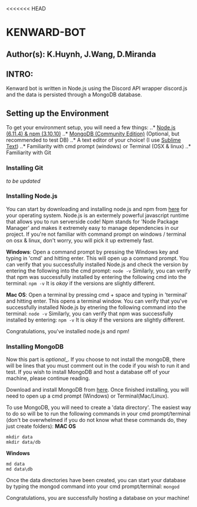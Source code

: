 <<<<<<< HEAD
# KENWARD-BOT
## Author(s): K.Huynh, J.Wang, D.Miranda

## INTRO: 
Kenward bot is written in Node.js using the Discord API wrapper discord.js and the data is persisted through a MongoDB database. 

## Setting up the Environment
To get your environment setup, you will need a few things: 
..* [Node.js (6.11.4) & npm (3.10.10)](https://nodejs.org/en/download/ "Node.js Download")
..* [MongoDB (Community Edition)](https://www.mongodb.com/download-center?jmp=nav#atlas) (Optional, but recommended to test DB)
..* A text editor of your choice! (I use [Sublime Text](https://www.sublimetext.com/3))
..* Familiarity with cmd prompt (windows) or Terminal (OSX & linux)
..* Familiarity with Git

### Installing Git
_to be updated_

### Installing Node.js
You can start by downloading and installing node.js and npm from [here](https://nodejs.org/en/download/) for your operating system. Node.js is an extermely powerful javascript runtime that allows you to run serverside code! Npm stands for 'Node Package Manager' and makes it extremely easy to manage dependencies in our project. If you're not familiar with command prompt on windows / terminal on osx & linux, don't worry, you will pick it up extremely fast. 

**Windows**: Open a command prompt by pressing the Windows key and typing in 'cmd' and hitting enter. This will open up a command prompt. You can verify that you successfully installed Node.js and check the version by entering the following into the cmd prompt:
```node -v``` 
Similarly, you can verify that npm was successfully installed by entering the following cmd into the terminal:
```npm -v```
It is _okay_ if the versions are slightly different. 

**Mac OS**: Open a terminal by pressing cmd + space and typing in 'terminal' and hitting enter. This opens a terminal window. You can verify that you've successfully installed Node.js by etnering the following command into the terminal:
```node -v```
Similarly, you can verify that npm was successfully installed by entering:
```npm -v```  It is _okay_ if the versions are slightly different. 

Congratulations, you've installed node.js and npm!

### Installing MongoDB
Now this part is _optional__. If you choose to not install the mongoDB, there will be lines that you must comment out in the code if you wish to run it and test. If you wish to install MongoDB and host a database off of your machine, please continue reading.

Download and install MongoDB from [here](https://www.mongodb.com/download-center?jmp=nav#community). Once finished installing, you will need to open up a cmd prompt (Windows) or Terminal(Mac/Linux). 

To use MongoDB, you will need to create a 'data directory'. The easiest way to do so will be to run the following commands in your cmd prompt/terminal (don't be overwhelmed if you do not know what these commands do, they just create folders):
**MAC OS**
```cd ~
mkdir data
mkdir data/db
```
**Windows**
```cd ~
md data
md data\db
```

Once the data directories have been created, you can start your database by typing the mongod command into your cmd prompt/terminal:
```mongod```

Congratulations, you are successfully hosting a database on your machine!